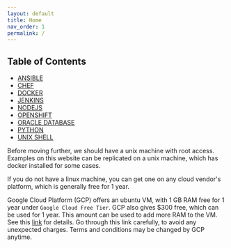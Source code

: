 ```yaml
---
layout: default
title: Home
nav_order: 1
permalink: /
---
```


## Table of Contents

- [ANSIBLE](ansible)
- [CHEF](chef)
- [DOCKER](docker)
- [JENKINS](jenkins)
- [NODEJS](nodejs)
- [OPENSHIFT](openshift)
- [ORACLE DATABASE](oracle-database)
- [PYTHON](python)
- [UNIX SHELL](unix-shell)

Before moving further, we should have a unix machine with root access. Examples on this website can be replicated on a unix machine, which has docker installed for some cases.

If you do not have a linux machine, you can get one on any cloud vendor's platform, which is generally free for 1 year.

Google Cloud Platform (GCP) offers an ubuntu VM, with 1 GB RAM free for 1 year under `Google Cloud Free Tier`. GCP also gives $300 free, which can be used for 1 year. This amount can be used to add more RAM to the VM. See this [link](https://cloud.google.com/free/docs/gcp-free-tier) for details. Go through this link carefully, to avoid any unexpected charges. Terms and conditions may be changed by GCP anytime.
